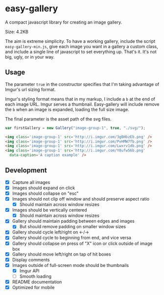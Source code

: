 # easy-gallery
A compact javascript library for creating an image gallery.

Size: 4.2KB

The aim is extreme simplicity. To have a working gallery, include the script `easy-gallery-min.js`, give each image you want in a gallery a custom class, and include a single line of javascript to set everything up. That's it. It's not big, ugly, or in your way.

## Usage

The parameter `true` in the constructor specifies that I'm taking advantage of Imgur's url sizing format.

Imgur's styling format means that in my markup, I include a `b` at the end of each image URL. Imgur serves a thumbnail. Easy-gallery will include remove the `b` when an image is expanded, loading the full size image.

The final parameter is the asset path of the svg files.
```javascript
var firstGallery = new Gallery("image-group-1", true, "./svg/");
```
```html
<img class='image-group-1' src='http://i.imgur.com/3gBHbzEb.png' />
<img class='image-group-1' src='http://i.imgur.com/PvHMW7fb.png' />
<img class='image-group-1' src='http://i.imgur.com/Lwxrv1db.png' />
<img class='image-group-1' src='http://i.imgur.com/Y8ufw56b.png'
  data-caption='A caption example' />
```

## Development

- [x] Capture all images
- [x] Images should expand on click
- [x] Images should collapse on "esc"
- [x] Images should not clip off window and should preserve aspect ratio
  - [x] Should maintain across window resizes
- [x] Images should be vertically centered
  - [x] Should maintain across window resizes
- [x] Gallery should maintain padding between edges and images
  - [x] But should remove padding on smaller window sizes
- [x] Gallery should cycle left/right on ←/→
- [x] Gallery should cycle to beginning from end, and vice versa
- [x] Gallery should collapse on press of "X" icon or click outside of image box
- [x] Gallery should move left/right on tap of hit boxes
- [x] Display comments
- [x] Images outside of full-screen mode should be thumbnails
  - [x] Imgur API
  - [ ] Smooth loading
- [x] README documentation
- [x] Optimized for mobile
